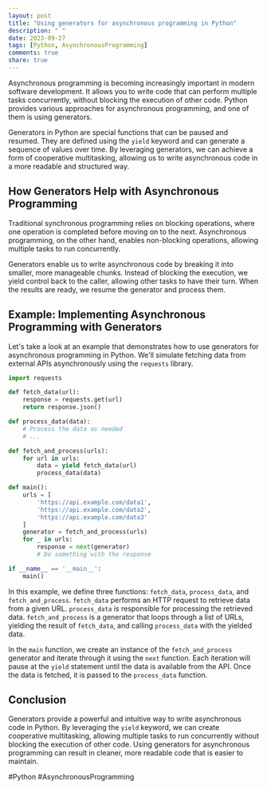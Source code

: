 ```yaml
---
layout: post
title: "Using generators for asynchronous programming in Python"
description: " "
date: 2023-09-27
tags: [Python, AsynchronousProgramming]
comments: true
share: true
---
```


Asynchronous programming is becoming increasingly important in modern software development. It allows you to write code that can perform multiple tasks concurrently, without blocking the execution of other code. Python provides various approaches for asynchronous programming, and one of them is using generators.

Generators in Python are special functions that can be paused and resumed. They are defined using the `yield` keyword and can generate a sequence of values over time. By leveraging generators, we can achieve a form of cooperative multitasking, allowing us to write asynchronous code in a more readable and structured way.

## How Generators Help with Asynchronous Programming

Traditional synchronous programming relies on blocking operations, where one operation is completed before moving on to the next. Asynchronous programming, on the other hand, enables non-blocking operations, allowing multiple tasks to run concurrently.

Generators enable us to write asynchronous code by breaking it into smaller, more manageable chunks. Instead of blocking the execution, we yield control back to the caller, allowing other tasks to have their turn. When the results are ready, we resume the generator and process them.

## Example: Implementing Asynchronous Programming with Generators

Let's take a look at an example that demonstrates how to use generators for asynchronous programming in Python. We'll simulate fetching data from external APIs asynchronously using the `requests` library.

```python
import requests

def fetch_data(url):
    response = requests.get(url)
    return response.json()

def process_data(data):
    # Process the data as needed
    # ...

def fetch_and_process(urls):
    for url in urls:
        data = yield fetch_data(url)
        process_data(data)

def main():
    urls = [
        'https://api.example.com/data1',
        'https://api.example.com/data2',
        'https://api.example.com/data3'
    ]
    generator = fetch_and_process(urls)
    for _ in urls:
        response = next(generator)
        # Do something with the response

if __name__ == '__main__':
    main()
```

In this example, we define three functions: `fetch_data`, `process_data`, and `fetch_and_process`. `fetch_data` performs an HTTP request to retrieve data from a given URL. `process_data` is responsible for processing the retrieved data. `fetch_and_process` is a generator that loops through a list of URLs, yielding the result of `fetch_data`, and calling `process_data` with the yielded data.

In the `main` function, we create an instance of the `fetch_and_process` generator and iterate through it using the `next` function. Each iteration will pause at the `yield` statement until the data is available from the API. Once the data is fetched, it is passed to the `process_data` function.

## Conclusion

Generators provide a powerful and intuitive way to write asynchronous code in Python. By leveraging the `yield` keyword, we can create cooperative multitasking, allowing multiple tasks to run concurrently without blocking the execution of other code. Using generators for asynchronous programming can result in cleaner, more readable code that is easier to maintain.

#Python #AsynchronousProgramming